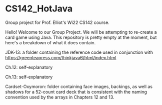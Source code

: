# CS142_HotJava
Group project for Prof. Elliot's Wi22 CS142 course.

Hello!
Welcome to our Group Project. We will be attempting to re-create a card game using Java. 
This repository is pretty empty at the moment, but here's a breakdown of what it does contain.

JDK-13: a folder containing the reference code used in conjunction with https://greenteapress.com/thinkjava6/html/index.html

Ch.12: self-explanatory

Ch.13: self-explanatory 

Cardset-Oxymoron: folder containing face images, backings, as well as shadows for a 52-count card deck that is consistent with the naming convention used by the arrays in Chapters 12 and 13.
  
